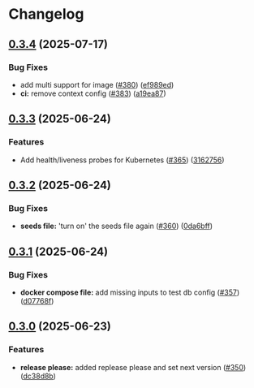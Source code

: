 # Changelog

## [0.3.4](https://github.com/Plant-Coach/plant_coach_be/compare/v0.3.3...v0.3.4) (2025-07-17)


### Bug Fixes

* add multi support for image ([#380](https://github.com/Plant-Coach/plant_coach_be/issues/380)) ([ef989ed](https://github.com/Plant-Coach/plant_coach_be/commit/ef989ed9fe19a3cf3a05faf0a69803f258a519e9))
* **ci:** remove context config ([#383](https://github.com/Plant-Coach/plant_coach_be/issues/383)) ([a19ea87](https://github.com/Plant-Coach/plant_coach_be/commit/a19ea870ff11bb412105093207d9dd4e4b06e8c1))

## [0.3.3](https://github.com/Plant-Coach/plant_coach_be/compare/v0.3.2...v0.3.3) (2025-06-24)


### Features

* Add health/liveness probes for Kubernetes  ([#365](https://github.com/Plant-Coach/plant_coach_be/issues/365)) ([3162756](https://github.com/Plant-Coach/plant_coach_be/commit/31627562c546556006a871f374a67b5e241e5cf0))

## [0.3.2](https://github.com/Plant-Coach/plant_coach_be/compare/v0.3.1...v0.3.2) (2025-06-24)


### Bug Fixes

* **seeds file:** 'turn on' the seeds file again ([#360](https://github.com/Plant-Coach/plant_coach_be/issues/360)) ([0da6bff](https://github.com/Plant-Coach/plant_coach_be/commit/0da6bff64f91fae523eef765a73769b0af6341ee))

## [0.3.1](https://github.com/Plant-Coach/plant_coach_be/compare/v0.3.0...v0.3.1) (2025-06-24)


### Bug Fixes

* **docker compose file:** add missing inputs to test db config ([#357](https://github.com/Plant-Coach/plant_coach_be/issues/357)) ([d07768f](https://github.com/Plant-Coach/plant_coach_be/commit/d07768f8f796aa0a95018591a15125bc07045ccb))

## [0.3.0](https://github.com/Plant-Coach/plant_coach_be/compare/0.2.0...v0.3.0) (2025-06-23)


### Features

* **release please:** added replease please and set next version ([#350](https://github.com/Plant-Coach/plant_coach_be/issues/350)) ([dc38d8b](https://github.com/Plant-Coach/plant_coach_be/commit/dc38d8bfa8f45794cc3e450270952ceb2885b9f8))
